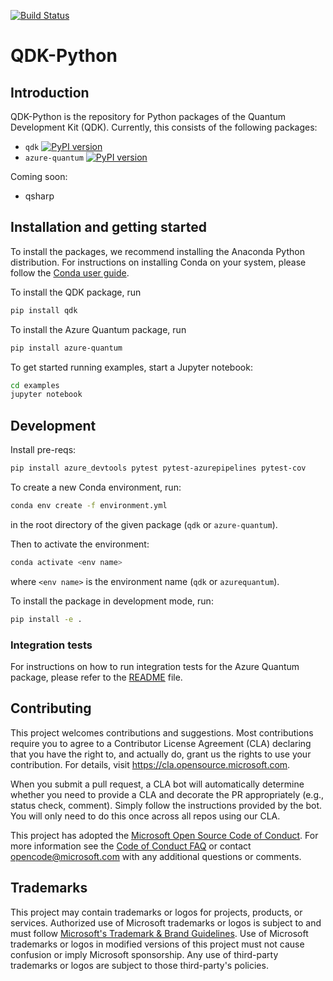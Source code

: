 [![Build Status](https://dev.azure.com/ms-quantum-public/Microsoft%20Quantum%20(public)/_apis/build/status/microsoft.qdk-python?branchName=main)](https://dev.azure.com/ms-quantum-public/Microsoft%20Quantum%20(public)/_build/latest?definitionId=32&branchName=main)

# QDK-Python

## Introduction

QDK-Python is the repository for Python packages of the Quantum Development Kit (QDK). Currently, this consists of the following packages:

- `qdk` [![PyPI version](https://badge.fury.io/py/qdk.svg)](https://badge.fury.io/py/qdk)
- `azure-quantum` [![PyPI version](https://badge.fury.io/py/azure-quantum.svg)](https://badge.fury.io/py/azure-quantum)

Coming soon:

- qsharp

## Installation and getting started

To install the packages, we recommend installing the Anaconda Python distribution. For instructions on installing Conda on your system, please follow the [Conda user guide](https://docs.conda.io/projects/conda/en/latest/user-guide/install/index.html).

To install the QDK package, run

```bash
pip install qdk
```

To install the Azure Quantum package, run

```bash
pip install azure-quantum
```

To get started running examples, start a Jupyter notebook:

```bash
cd examples
jupyter notebook
```

## Development

Install pre-reqs:

```bash
pip install azure_devtools pytest pytest-azurepipelines pytest-cov
```

To create a new Conda environment, run:

```bash
conda env create -f environment.yml
```

in the root directory of the given package (`qdk` or `azure-quantum`).

Then to activate the environment:

```bash
conda activate <env name>
```

where `<env name>` is the environment name (`qdk` or `azurequantum`).

To install the package in development mode, run:

```bash
pip install -e .
```

### Integration tests

For instructions on how to run integration tests for the Azure Quantum package, please refer to the [README](azure-quantum/tests/README.md) file.

## Contributing

This project welcomes contributions and suggestions.  Most contributions require you to agree to a
Contributor License Agreement (CLA) declaring that you have the right to, and actually do, grant us
the rights to use your contribution. For details, visit https://cla.opensource.microsoft.com.

When you submit a pull request, a CLA bot will automatically determine whether you need to provide
a CLA and decorate the PR appropriately (e.g., status check, comment). Simply follow the instructions
provided by the bot. You will only need to do this once across all repos using our CLA.

This project has adopted the [Microsoft Open Source Code of Conduct](https://opensource.microsoft.com/codeofconduct/).
For more information see the [Code of Conduct FAQ](https://opensource.microsoft.com/codeofconduct/faq/) or
contact [opencode@microsoft.com](mailto:opencode@microsoft.com) with any additional questions or comments.

## Trademarks

This project may contain trademarks or logos for projects, products, or services. Authorized use of Microsoft 
trademarks or logos is subject to and must follow 
[Microsoft's Trademark & Brand Guidelines](https://www.microsoft.com/en-us/legal/intellectualproperty/trademarks/usage/general).
Use of Microsoft trademarks or logos in modified versions of this project must not cause confusion or imply Microsoft sponsorship.
Any use of third-party trademarks or logos are subject to those third-party's policies.
